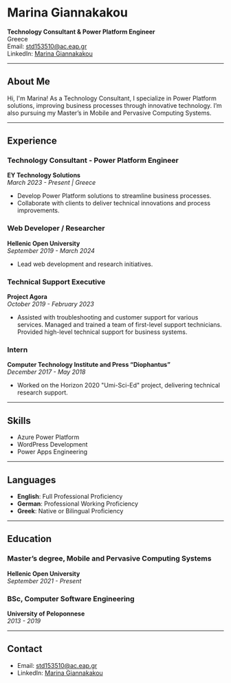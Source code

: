 # Marina Giannakakou

**Technology Consultant & Power Platform Engineer**   
Greece  
Email: [std153510@ac.eap.gr](mailto:std153510@ac.eap.gr)  
LinkedIn: [Marina Giannakakou](https://www.linkedin.com/in/marina-giannakakou-6700bbb4/)

---

## About Me

Hi, I'm Marina! As a Technology Consultant, I specialize in Power Platform solutions, improving business processes through innovative technology. I’m also pursuing my Master’s in Mobile and Pervasive Computing Systems.

---

## Experience

### Technology Consultant - Power Platform Engineer  
**EY Technology Solutions**  
_March 2023 - Present | Greece_  
- Develop Power Platform solutions to streamline business processes.
- Collaborate with clients to deliver technical innovations and process improvements.

### Web Developer / Researcher  
**Hellenic Open University**  
_September 2019 - March 2024_  
- Lead web development and research initiatives.

### Technical Support Executive  
**Project Agora**  
_October 2019 - February 2023_  
- Assisted with troubleshooting and customer support for various services. Managed and trained a team of first-level support technicians. Provided high-level technical support for business systems.

### Intern  
**Computer Technology Institute and Press “Diophantus”**  
_December 2017 - May 2018_  
- Worked on the Horizon 2020 "Umi-Sci-Ed" project, delivering technical research support.

---

## Skills

- Azure Power Platform
- WordPress Development
- Power Apps Engineering

---

## Languages

- **English**: Full Professional Proficiency
- **German**: Professional Working Proficiency
- **Greek**: Native or Bilingual Proficiency

---

## Education

### Master’s degree, Mobile and Pervasive Computing Systems  
**Hellenic Open University**  
_September 2021 - Present_

### BSc, Computer Software Engineering  
**University of Peloponnese**  
_2013 - 2019_

---

## Contact

- Email: [std153510@ac.eap.gr](mailto:std153510@ac.eap.gr)
- LinkedIn: [Marina Giannakakou](https://www.linkedin.com/in/marina-giannakakou-6700bbb4/)

